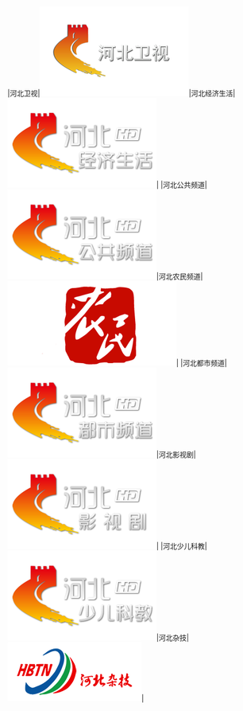 |河北卫视|<img src="https://raw.githubusercontent.com/xiaolvdouya/TV-LOGO/refs/heads/main/%E6%B2%B3%E5%8C%97/河北卫视.png">|河北经济生活|<img src="https://raw.githubusercontent.com/xiaolvdouya/TV-LOGO/refs/heads/main/%E6%B2%B3%E5%8C%97/河北经济生活.png">|
|河北公共频道|<img src="https://raw.githubusercontent.com/xiaolvdouya/TV-LOGO/refs/heads/main/%E6%B2%B3%E5%8C%97/河北公共频道.png">|河北农民频道|<img src="https://raw.githubusercontent.com/xiaolvdouya/TV-LOGO/refs/heads/main/%E6%B2%B3%E5%8C%97/河北农民频道.png">|
|河北都市频道|<img src="https://raw.githubusercontent.com/xiaolvdouya/TV-LOGO/refs/heads/main/%E6%B2%B3%E5%8C%97/河北都市频道.png">|河北影视剧|<img src="https://raw.githubusercontent.com/xiaolvdouya/TV-LOGO/refs/heads/main/%E6%B2%B3%E5%8C%97/河北影视剧.png">|
|河北少儿科教|<img src="https://raw.githubusercontent.com/xiaolvdouya/TV-LOGO/refs/heads/main/%E6%B2%B3%E5%8C%97/河北少儿科教.png">|河北杂技|<img src="https://raw.githubusercontent.com/xiaolvdouya/TV-LOGO/refs/heads/main/%E6%B2%B3%E5%8C%97/河北杂技.png">|
